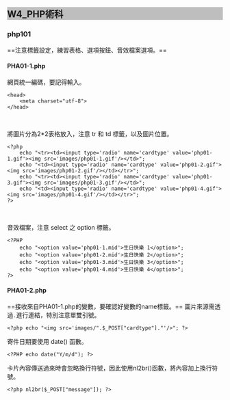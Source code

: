## <div style="background-color:#BEBEBE">W4_PHP術科</div>
### php101
==注意標籤設定，練習表格、選項按鈕、音效檔案選項。==

#### PHA01-1.php
網頁統一編碼，要記得輸入。
```htmlmixed=
<head>
    <meta charset="utf-8">
</head>
```
<br/>

將圖片分為2*2表格放入，注意 tr 和 td 標籤，以及圖片位置。
```php=
<?php
    echo "<tr><td><input type='radio' name='cardtype' value='php01-1.gif'><img src='images/php01-1.gif'/></td>";
    echo "<td><input type='radio' name='cardtype' value='php01-2.gif'><img src='images/php01-2.gif'/></td></tr>";
    echo "<tr><td><input type='radio' name='cardtype' value='php01-3.gif'><img src='images/php01-3.gif'/></td>";
    echo "<td><input type='radio' name='cardtype' value='php01-4.gif'><img src='images/php01-4.gif'/></td></tr>"; 
?>
```
<br/>

音效檔案，注意 select 之 option 標籤。
```php=
<?PHP
    echo "<option value='php01-1.mid'>生日快樂 1</option>";
    echo "<option value='php01-2.mid'>生日快樂 2</option>";
    echo "<option value='php01-3.mid'>生日快樂 3</option>";
    echo "<option value='php01-4.mid'>生日快樂 4</option>";
?>
```

#### PHA01-2.php
==接收來自PHA01-1.php的變數，要確認好變數的name標籤。==
圖片來源需透過`.`進行連結，特別注意單雙引號。
```php=
<?php echo "<img src='images/".$_POST["cardtype"]."'/>"; ?>
```
寄件日期要使用 date() 函數。
```php=
<?PHP echo date("Y/m/d"); ?>
```
卡片內容傳送過來時會忽略換行符號，因此使用nl2br()函數，將內容加上換行符號。
```php=
<?php nl2br($_POST["message"]); ?>
```
